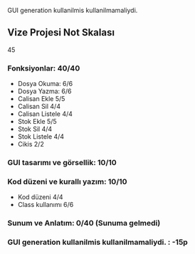 GUI generation kullanilmis kullanilmamaliydi.

## Vize Projesi Not Skalası

45

### Fonksiyonlar: 40/40
- Dosya Okuma:      6/6
- Dosya Yazma:      6/6
- Calisan Ekle      5/5
- Calisan Sil       4/4
- Calisan Listele   4/4
- Stok Ekle         5/5
- Stok Sil          4/4
- Stok Listele      4/4
- Cikis             2/2
### GUI tasarımı ve görsellik: 10/10
### Kod düzeni ve kurallı yazım: 10/10
- Kod düzeni        4/4
- Class kullanımı   6/6
### Sunum ve Anlatım: 0/40 (Sunuma gelmedi)

### GUI generation kullanilmis kullanilmamaliydi. : -15p